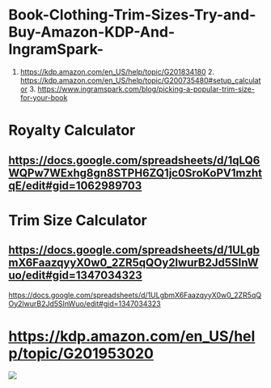 # Book-Clothing-Trim-Sizes-Try-and-Buy-Amazon-KDP-And-IngramSpark-
1. https://kdp.amazon.com/en_US/help/topic/G201834180 2. https://kdp.amazon.com/en_US/help/topic/G200735480#setup_calculator 3. https://www.ingramspark.com/blog/picking-a-popular-trim-size-for-your-book

# Royalty Calculator
## https://docs.google.com/spreadsheets/d/1qLQ6WQPw7WExhg8gn8STPH6ZQ1jc0SroKoPV1mzhtqE/edit#gid=1062989703

# Trim Size Calculator
## https://docs.google.com/spreadsheets/d/1ULgbmX6FaazqyyX0w0_2ZR5qQOy2lwurB2Jd5SInWuo/edit#gid=1347034323

https://docs.google.com/spreadsheets/d/1ULgbmX6FaazqyyX0w0_2ZR5qQOy2lwurB2Jd5SInWuo/edit#gid=1347034323

# https://kdp.amazon.com/en_US/help/topic/G201953020

![](https://m.media-amazon.com/images/G/01/kindle-publication/File_Calculation_EN.PNG)
